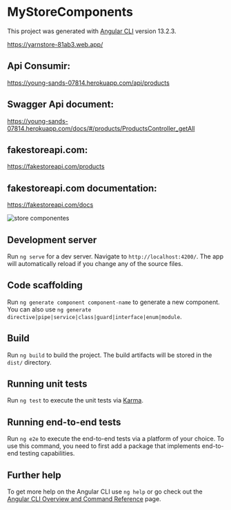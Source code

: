 # MyStoreComponents

This project was generated with [Angular CLI](https://github.com/angular/angular-cli) version 13.2.3.

https://yarnstore-81ab3.web.app/

## Api Consumir: 
https://young-sands-07814.herokuapp.com/api/products

## Swagger Api document:
https://young-sands-07814.herokuapp.com/docs/#/products/ProductsController_getAll

## fakestoreapi.com:
https://fakestoreapi.com/products

## fakestoreapi.com documentation:
https://fakestoreapi.com/docs

![store componentes](https://user-images.githubusercontent.com/24864482/175091812-3e116f8e-7e3c-4b4b-8df3-674f2e2ac9c1.png)

## Development server

Run `ng serve` for a dev server. Navigate to `http://localhost:4200/`. The app will automatically reload if you change any of the source files.

## Code scaffolding

Run `ng generate component component-name` to generate a new component. You can also use `ng generate directive|pipe|service|class|guard|interface|enum|module`.

## Build

Run `ng build` to build the project. The build artifacts will be stored in the `dist/` directory.

## Running unit tests

Run `ng test` to execute the unit tests via [Karma](https://karma-runner.github.io).

## Running end-to-end tests

Run `ng e2e` to execute the end-to-end tests via a platform of your choice. To use this command, you need to first add a package that implements end-to-end testing capabilities.

## Further help

To get more help on the Angular CLI use `ng help` or go check out the [Angular CLI Overview and Command Reference](https://angular.io/cli) page.
